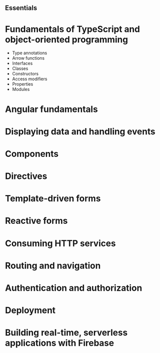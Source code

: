## Essentials
# Fundamentals of TypeScript and object-oriented programming
* Type annotations
* Arrow functions
* Interfaces
* Classes
* Constructors
* Access modifiers
* Properties
* Modules
# Angular fundamentals
# Displaying data and handling events
# Components
# Directives
# Template-driven forms
# Reactive forms
# Consuming HTTP services
# Routing and navigation
# Authentication and authorization
# Deployment
# Building real-time, serverless applications with Firebase
